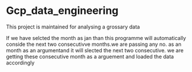 # Gcp_data_engineering

This project is maintained for analysing a grossary data

If we have selcted the month as jan than this programme will automatically conside the next two consecutivve months.we are passing any no. as an month as an argumentand it will slected the 
next  two consecutive.
we are getting these consecutive month as a arguement and loaded the data accordingly
